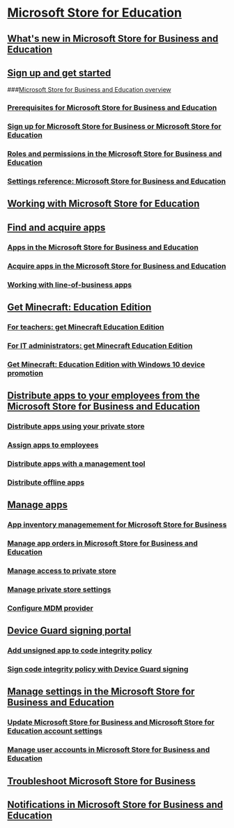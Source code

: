 # [Microsoft Store for Education](/microsoft-store/index?toc=/microsoft-store/education/toc.json)
## [What's new in Microsoft Store for Business and Education](/microsoft-store/whats-new-microsoft-store-business-education?toc=/microsoft-store/education/toc.json)
## [Sign up and get started](/microsoft-store/sign-up-microsoft-store-for-business-overview?toc=/microsoft-store/education/toc.json)
###[Microsoft Store for Business and Education overview](/microsoft-store/windows-store-for-business-overview?toc=/microsoft-store/education/toc.json)
### [Prerequisites for Microsoft Store for Business and Education](/microsoft-store/prerequisites-microsoft-store-for-business?toc=/microsoft-store/education/toc.json)
### [Sign up for Microsoft Store for Business or Microsoft Store for Education](/microsoft-store/sign-up-microsoft-store-for-business?toc=/microsoft-store/education/toc.json)
### [Roles and permissions in the Microsoft Store for Business and Education](/microsoft-store/roles-and-permissions-microsoft-store-for-business?toc=/microsoft-store/education/toc.json)
### [Settings reference: Microsoft Store for Business and Education](/microsoft-store/settings-reference-microsoft-store-for-business?toc=/microsoft-store/education/toc.json)
## [Working with Microsoft Store for Education](/education/windows/education-scenarios-store-for-business?toc=/microsoft-store/education/toc.json)
## [Find and acquire apps](/microsoft-store/find-and-acquire-apps-overview?toc=/microsoft-store/education/toc.json)
### [Apps in the Microsoft Store for Business and Education](/microsoft-store/apps-in-microsoft-store-for-business?toc=/microsoft-store/education/toc.json)
### [Acquire apps in the Microsoft Store for Business and Education](/microsoft-store/acquire-apps-microsoft-store-for-business?toc=/microsoft-store/education/toc.json)
### [Working with line-of-business apps](/microsoft-store/working-with-line-of-business-apps?toc=/microsoft-store/education/toc.json)
## [Get Minecraft: Education Edition](/education/windows/get-minecraft-for-education?toc=/microsoft-store/education/toc.json)
### [For teachers: get Minecraft Education Edition](/education/windows/teacher-get-minecraft?toc=/microsoft-store/education/toc.json)
### [For IT administrators: get Minecraft Education Edition](/education/windows/school-get-minecraft?toc=/microsoft-store/education/toc.json)
### [Get Minecraft: Education Edition with Windows 10 device promotion](/education/windows/get-minecraft-for-education?toc=/microsoft-store/education/toc.json)
## [Distribute apps to your employees from the Microsoft Store for Business and Education](/microsoft-store/distribute-apps-to-your-employees-microsoft-store-for-business?toc=/microsoft-store/education/toc.json)
### [Distribute apps using your private store](/microsoft-store/distribute-apps-from-your-private-store?toc=/microsoft-store/education/toc.json)
### [Assign apps to employees](/microsoft-store/assign-apps-to-employees?toc=/microsoft-store/education/toc.json)
### [Distribute apps with a management tool](/microsoft-store/distribute-apps-with-management-tool?toc=/microsoft-store/education/toc.json)
### [Distribute offline apps](/microsoft-store/distribute-offline-apps?toc=/microsoft-store/education/toc.json)
## [Manage apps](/microsoft-store/manage-apps-microsoft-store-for-business-overview?toc=/microsoft-store/education/toc.json)
### [App inventory managemement for Microsoft Store for Business](/microsoft-store/app-inventory-management-microsoft-store-for-business?toc=/microsoft-store/education/toc.json)
### [Manage app orders in Microsoft Store for Business and Education](/microsoft-store/manage-orders-microsoft-store-for-business?toc=/microsoft-store/education/toc.json)
### [Manage access to private store](/microsoft-store/manage-access-to-private-store?toc=/microsoft-store/education/toc.json)
### [Manage private store settings](/microsoft-store/manage-private-store-settings?toc=/microsoft-store/education/toc.json)
### [Configure MDM provider](/microsoft-store/configure-mdm-provider-microsoft-store-for-business?toc=/microsoft-store/education/toc.json)
## [Device Guard signing portal](/microsoft-store/device-guard-signing-portal?toc=/microsoft-store/education/toc.json)
### [Add unsigned app to code integrity policy](/microsoft-store/add-unsigned-app-to-code-integrity-policy?toc=/microsoft-store/education/toc.json)
### [Sign code integrity policy with Device Guard signing](/microsoft-store/sign-code-integrity-policy-with-device-guard-signing?toc=/microsoft-store/education/toc.json)
## [Manage settings in the Microsoft Store for Business and Education](/microsoft-store/manage-settings-microsoft-store-for-business?toc=/microsoft-store/education/toc.json)
### [Update Microsoft Store for Business and Microsoft Store for Education account settings](/microsoft-store/update-microsoft-store-for-business-account-settings?toc=/microsoft-store/education/toc.json)
### [Manage user accounts in Microsoft Store for Business and Education](/microsoft-store/manage-users-and-groups-microsoft-store-for-business?toc=/microsoft-store/education/toc.json)
## [Troubleshoot Microsoft Store for Business](/microsoft-store/troubleshoot-microsoft-store-for-business?toc=/microsoft-store/education/toc.json)
## [Notifications in Microsoft Store for Business and Education](/microsoft-store/notifications-microsoft-store-business?toc=/microsoft-store/education/toc.json)

